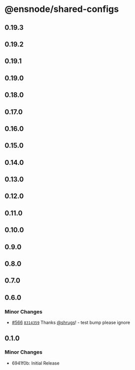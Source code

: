 # @ensnode/shared-configs

## 0.19.3

## 0.19.2

## 0.19.1

## 0.19.0

## 0.18.0

## 0.17.0

## 0.16.0

## 0.15.0

## 0.14.0

## 0.13.0

## 0.12.0

## 0.11.0

## 0.10.0

## 0.9.0

## 0.8.0

## 0.7.0

## 0.6.0

### Minor Changes

- [#566](https://github.com/namehash/ensnode/pull/566) [`8314359`](https://github.com/namehash/ensnode/commit/831435928a063e78bea39f45349014d0e92a0e04) Thanks [@shrugs](https://github.com/shrugs)! - test bump please ignore

## 0.1.0

### Minor Changes

- 6941f0b: Initial Release
